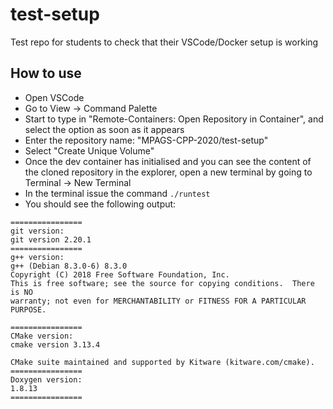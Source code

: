 # test-setup
Test repo for students to check that their VSCode/Docker setup is working

## How to use
* Open VSCode
* Go to View -> Command Palette
* Start to type in "Remote-Containers: Open Repository in Container", and select the option as soon as it appears
* Enter the repository name: "MPAGS-CPP-2020/test-setup"
* Select "Create Unique Volume"
* Once the dev container has initialised and you can see the content of the cloned repository in the explorer, open a new terminal by going to Terminal -> New Terminal
* In the terminal issue the command `./runtest`
* You should see the following output:
```
================
git version:
git version 2.20.1
================
g++ version:
g++ (Debian 8.3.0-6) 8.3.0
Copyright (C) 2018 Free Software Foundation, Inc.
This is free software; see the source for copying conditions.  There is NO
warranty; not even for MERCHANTABILITY or FITNESS FOR A PARTICULAR PURPOSE.

================
CMake version:
cmake version 3.13.4

CMake suite maintained and supported by Kitware (kitware.com/cmake).
================
Doxygen version:
1.8.13
================
```
